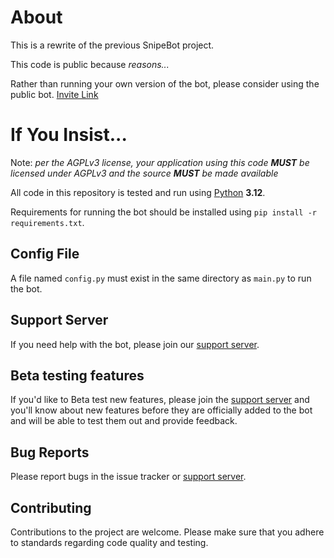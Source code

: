 [support server]: https://discord.gg/f64pfnqbJJ
[Invite Link]: https://discord.com/api/oauth2/authorize?client_id=755582602366287882&permissions=274945403968&scope=bot%20applications.commands

# About
This is a rewrite of the previous SnipeBot project.

This code is public because *reasons...*

Rather than running your own version of the bot, please consider using the public bot. [Invite Link]

# If You Insist...
Note: *per the AGPLv3 license, your application using this code **MUST** be licensed under AGPLv3 and the source **MUST** be made available*

All code in this repository is tested and run using [Python](https://python.org) **3.12**.

Requirements for running the bot should be installed using `pip install -r requirements.txt`.

## Config File
A file named `config.py` must exist in the same directory as `main.py` to run the bot.

## Support Server

If you need help with the bot, please join our [support server].

## Beta testing features

If you'd like to Beta test new features, please join the [support server] and you'll know about new features before they are officially added to the bot and will be able to test them out and provide feedback.

## Bug Reports

Please report bugs in the issue tracker or [support server].

## Contributing

Contributions to the project are welcome. Please make sure that you adhere to standards regarding code quality and testing.


